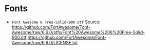 # Fonts

- `Font Awesome 6 Free-Solid-900.otf`
  Source: https://github.com/FortAwesome/Font-Awesome/raw/6.6.0/otfs/Font%20Awesome%206%20Free-Solid-900.otf
          https://github.com/FortAwesome/Font-Awesome/raw/6.6.0/LICENSE.txt
